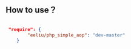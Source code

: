 ﻿## How to use？

```  json

 "require": {
        "eeliu/php_simple_aop": "dev-master"
    }
    
```